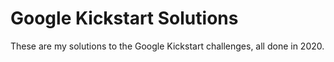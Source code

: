 # Google Kickstart Solutions

These are my solutions to the Google Kickstart challenges, all done in 2020. 
